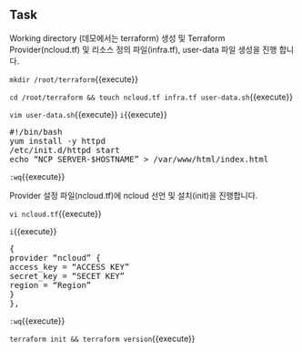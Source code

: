 
## Task

Working directory (데모에서는 terraform) 생성 및 Terraform Provider(ncloud.tf) 및 리소스 정의 파일(infra.tf), user-data 파일 생성을 진행 합니다.

`mkdir /root/terraform`{{execute}}

`cd /root/terraform && touch ncloud.tf infra.tf user-data.sh`{{execute}}

`vim user-data.sh`{{execute}}
`i`{{execute}}

<pre class="file" data-filename="infra.tf" data-target="replace">
#!/bin/bash
yum install -y httpd
/etc/init.d/httpd start
echo “NCP SERVER-$HOSTNAME” > /var/www/html/index.html
</pre>

`:wq`{{execute}}

Provider 설정 파일(ncloud.tf)에 ncloud 선언 및 설치(init)을 진행합니다.

`vi ncloud.tf`{{execute}}

`i`{{execute}}

<pre class="file">
{
provider “ncloud” {
access_key = “ACCESS KEY”
secret_key = “SECET KEY”
region = “Region”
}
},
</pre>

`:wq`{{execute}}

`terraform init && terraform version`{{execute}}
